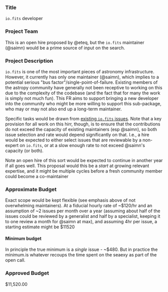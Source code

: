 ### Title
`io.fits` developer

### Project Team
This is an open hire proposed by @eteq, but the `io.fits` maintainer (@saimn) would be a prime source of input on the search.

### Project Description
`io.fits` is one of the most important pieces of astronomy infrastructure.  However, it currently has only one maintainer (@saimn), which implies to a potential serious "bus factor"/single-point-of-failure. Existing members of the astropy community have generally not been receptive to working on this due to the complexity of the codebase (and the fact that for many the work is simply not much fun). This FR aims to support bringing a new developer into the community who might be more willing to support this sub-package, who may or may not also end up a long-term maintainer.

Specific tasks would be drawn from [existing `io.fits` issues](https://github.com/astropy/astropy/issues?q=is%3Aopen+is%3Aissue+label%3Aio.fits). Note that a key provision for all work on this hirr, though, is to ensure that the contributions do not exceed the capacity of existing maintainers (esp @saimn), so both issue selection and rate would depend significantly on that. I.e., a hire would be expected to either select issues that are reviewable by a non-expert on `io.fits`, or at a slow enough rate to not exceed @saimn's capacity (or both).

Note an open hire of this sort would be expected to continue in another year if all goes well. This proposal would this be a *start* at growing relevant expertise, and it might be multiple cycles before a fresh community member could become a co-maintainer


### Approximate Budget
Exact scope would be kept flexible (see emphasis above of not overwhelming maintainers). At a fiducial hourly rate of ~$120/hr and an assumption of ~2 issues per month over a year (assuming about half of the issues could be reviewed by a generalist and half by a specialist, keeping it to one review a month for @saimn at max), and assuming 4hr per issue, a starting estimate might be $11520

#### Minimum budget

In principle the true minimum is a *single* issue - ~$480. But in practice the minimum.is whatever recoups the time spent on the seaexy as part of the open call.

### Approved Budget
$11,520.00
